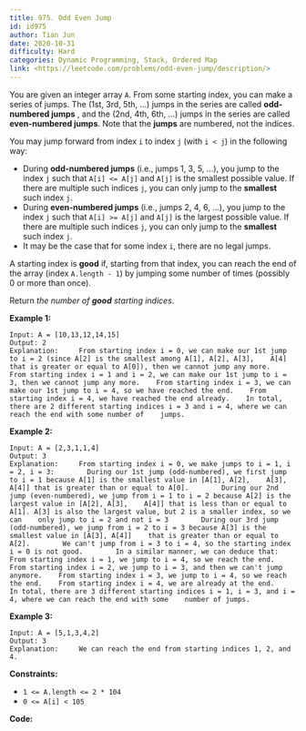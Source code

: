 ```yaml
---
title: 975. Odd Even Jump
id: id975
author: Tian Jun
date: 2020-10-31
difficulty: Hard
categories: Dynamic Programming, Stack, Ordered Map
link: <https://leetcode.com/problems/odd-even-jump/description/>
---
```


You are given an integer array `A`. From some starting index, you can make a
series of jumps. The (1st, 3rd, 5th, ...) jumps in the series are called
**odd-numbered jumps** , and the (2nd, 4th, 6th, ...) jumps in the series are
called **even-numbered jumps**. Note that the **jumps** are numbered, not the
indices.

You may jump forward from index `i` to index `j` (with `i < j`) in the
following way:

  * During **odd-numbered jumps** (i.e., jumps 1, 3, 5, ...), you jump to the index `j` such that `A[i] <= A[j]` and `A[j]` is the smallest possible value. If there are multiple such indices `j`, you can only jump to the **smallest** such index `j`.
  * During **even-numbered jumps** (i.e., jumps 2, 4, 6, ...), you jump to the index `j` such that `A[i] >= A[j]` and `A[j]` is the largest possible value. If there are multiple such indices `j`, you can only jump to the **smallest** such index `j`.
  * It may be the case that for some index `i`, there are no legal jumps.

A starting index is **good** if, starting from that index, you can reach the
end of the array (index `A.length - 1`) by jumping some number of times
(possibly 0 or more than once).

Return _the number of **good** starting indices_.



**Example 1:**
            
	Input: A = [10,13,12,14,15]    
	Output: 2    
	Explanation:     From starting index i = 0, we can make our 1st jump to i = 2 (since A[2] is the smallest among A[1], A[2], A[3],    A[4] that is greater or equal to A[0]), then we cannot jump any more.    From starting index i = 1 and i = 2, we can make our 1st jump to i = 3, then we cannot jump any more.    From starting index i = 3, we can make our 1st jump to i = 4, so we have reached the end.    From starting index i = 4, we have reached the end already.    In total, there are 2 different starting indices i = 3 and i = 4, where we can reach the end with some number of    jumps.    

**Example 2:**
            
	Input: A = [2,3,1,1,4]    
	Output: 3    
	Explanation:     From starting index i = 0, we make jumps to i = 1, i = 2, i = 3:        During our 1st jump (odd-numbered), we first jump to i = 1 because A[1] is the smallest value in [A[1], A[2],    A[3], A[4]] that is greater than or equal to A[0].        During our 2nd jump (even-numbered), we jump from i = 1 to i = 2 because A[2] is the largest value in [A[2], A[3],    A[4]] that is less than or equal to A[1]. A[3] is also the largest value, but 2 is a smaller index, so we can    only jump to i = 2 and not i = 3        During our 3rd jump (odd-numbered), we jump from i = 2 to i = 3 because A[3] is the smallest value in [A[3], A[4]]    that is greater than or equal to A[2].        We can't jump from i = 3 to i = 4, so the starting index i = 0 is not good.        In a similar manner, we can deduce that:    From starting index i = 1, we jump to i = 4, so we reach the end.    From starting index i = 2, we jump to i = 3, and then we can't jump anymore.    From starting index i = 3, we jump to i = 4, so we reach the end.    From starting index i = 4, we are already at the end.    In total, there are 3 different starting indices i = 1, i = 3, and i = 4, where we can reach the end with some    number of jumps.    

**Example 3:**
            
	Input: A = [5,1,3,4,2]    
	Output: 3    
	Explanation:     We can reach the end from starting indices 1, 2, and 4.    



**Constraints:**

  * `1 <= A.length <= 2 * 104`
  * `0 <= A[i] < 105`


**Code:**
